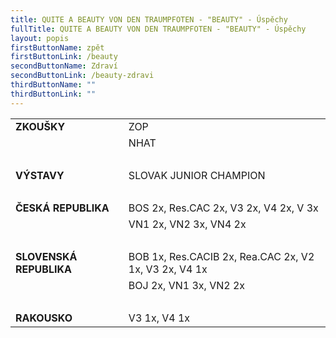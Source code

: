 ```yaml
---
title: QUITE A BEAUTY VON DEN TRAUMPFOTEN - "BEAUTY" - Úspěchy
fullTitle: QUITE A BEAUTY VON DEN TRAUMPFOTEN - "BEAUTY" - Úspěchy
layout: popis
firstButtonName: zpět
firstButtonLink: /beauty
secondButtonName: Zdraví
secondButtonLink: /beauty-zdravi
thirdButtonName: ""
thirdButtonLink: ""
---
```


|  |  |
| :-- |:--|
| **ZKOUŠKY** | ZOP |
|  | NHAT |
| &nbsp; |  |
| **VÝSTAVY** | SLOVAK JUNIOR CHAMPION |
| &nbsp; |  |
| **ČESKÁ REPUBLIKA** | BOS 2x, Res.CAC 2x, V3 2x, V4 2x, V 3x |
|  | VN1 2x, VN2 3x, VN4 2x |
| &nbsp; |  |
| **SLOVENSKÁ REPUBLIKA**&nbsp;&nbsp; | BOB 1x, Res.CACIB 2x, Rea.CAC 2x, V2 1x, V3 2x, V4 1x |
|  | BOJ 2x, VN1 3x, VN2 2x |
| &nbsp; |  |
| **RAKOUSKO** | V3 1x, V4 1x |
